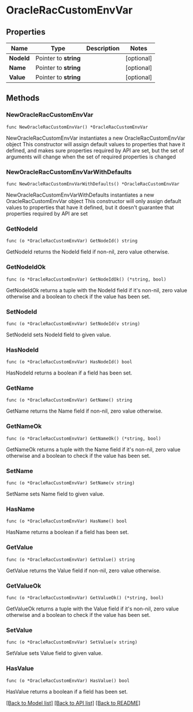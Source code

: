 # OracleRacCustomEnvVar

## Properties

Name | Type | Description | Notes
------------ | ------------- | ------------- | -------------
**NodeId** | Pointer to **string** |  | [optional] 
**Name** | Pointer to **string** |  | [optional] 
**Value** | Pointer to **string** |  | [optional] 

## Methods

### NewOracleRacCustomEnvVar

`func NewOracleRacCustomEnvVar() *OracleRacCustomEnvVar`

NewOracleRacCustomEnvVar instantiates a new OracleRacCustomEnvVar object
This constructor will assign default values to properties that have it defined,
and makes sure properties required by API are set, but the set of arguments
will change when the set of required properties is changed

### NewOracleRacCustomEnvVarWithDefaults

`func NewOracleRacCustomEnvVarWithDefaults() *OracleRacCustomEnvVar`

NewOracleRacCustomEnvVarWithDefaults instantiates a new OracleRacCustomEnvVar object
This constructor will only assign default values to properties that have it defined,
but it doesn't guarantee that properties required by API are set

### GetNodeId

`func (o *OracleRacCustomEnvVar) GetNodeId() string`

GetNodeId returns the NodeId field if non-nil, zero value otherwise.

### GetNodeIdOk

`func (o *OracleRacCustomEnvVar) GetNodeIdOk() (*string, bool)`

GetNodeIdOk returns a tuple with the NodeId field if it's non-nil, zero value otherwise
and a boolean to check if the value has been set.

### SetNodeId

`func (o *OracleRacCustomEnvVar) SetNodeId(v string)`

SetNodeId sets NodeId field to given value.

### HasNodeId

`func (o *OracleRacCustomEnvVar) HasNodeId() bool`

HasNodeId returns a boolean if a field has been set.

### GetName

`func (o *OracleRacCustomEnvVar) GetName() string`

GetName returns the Name field if non-nil, zero value otherwise.

### GetNameOk

`func (o *OracleRacCustomEnvVar) GetNameOk() (*string, bool)`

GetNameOk returns a tuple with the Name field if it's non-nil, zero value otherwise
and a boolean to check if the value has been set.

### SetName

`func (o *OracleRacCustomEnvVar) SetName(v string)`

SetName sets Name field to given value.

### HasName

`func (o *OracleRacCustomEnvVar) HasName() bool`

HasName returns a boolean if a field has been set.

### GetValue

`func (o *OracleRacCustomEnvVar) GetValue() string`

GetValue returns the Value field if non-nil, zero value otherwise.

### GetValueOk

`func (o *OracleRacCustomEnvVar) GetValueOk() (*string, bool)`

GetValueOk returns a tuple with the Value field if it's non-nil, zero value otherwise
and a boolean to check if the value has been set.

### SetValue

`func (o *OracleRacCustomEnvVar) SetValue(v string)`

SetValue sets Value field to given value.

### HasValue

`func (o *OracleRacCustomEnvVar) HasValue() bool`

HasValue returns a boolean if a field has been set.


[[Back to Model list]](../README.md#documentation-for-models) [[Back to API list]](../README.md#documentation-for-api-endpoints) [[Back to README]](../README.md)


